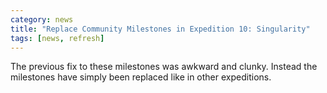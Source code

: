 ```yaml
---
category: news
title: "Replace Community Milestones in Expedition 10: Singularity"
tags: [news, refresh]
---
```


The previous fix to these milestones was awkward and clunky. Instead the milestones have simply been replaced like in other expeditions.